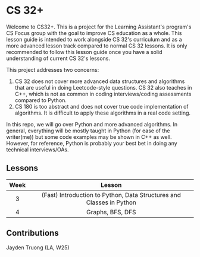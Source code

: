 # CS 32+
Welcome to CS32+. This is a project for the Learning Assistant's program's CS Focus group with the goal to improve CS education as a whole. This lesson guide is intended to work alongside CS 32's curriculum and as a more advanced lesson track compared to normal CS 32 lessons. It is only recommended to follow this lesson guide once you have a solid understanding of current CS 32's lessons.

This project addresses two concerns:
1. CS 32 does not cover more advanced data structures and algorithms that are useful in doing Leetcode-style questions. CS 32 also teaches in C++, which is not as common in coding interviews/coding assessments compared to Python.
2. CS 180 is too abstract and does not cover true code implementation of algorithms. It is difficult to apply these algorithms in a real code setting.

In this repo, we will go over Python and more advanced algorithms. In general, everything will be mostly taught in Python (for ease of the writer(me)) but some code examples may be shown in C++ as well. However, for reference, Python is probably your best bet in doing any technical interviews/OAs.

## Lessons
| Week | Lesson |
| :----: | :------: |
|   3  |   (Fast) Introduction to Python, Data Structures and Classes in Python |
|   4  | Graphs, BFS, DFS |

## Contributions
Jayden Truong (LA, W25)
